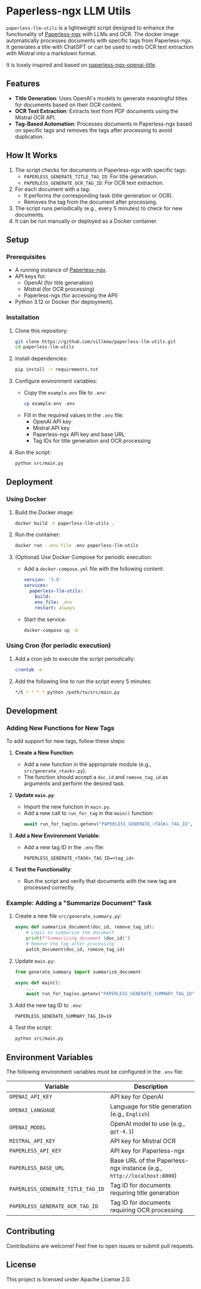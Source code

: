# Paperless-ngx LLM Utils

`paperless-llm-utils` is a lightweight script designed to enhance the functionality of [Paperless-ngx](https://github.com/paperless-ngx/paperless-ngx) with LLMs and OCR. The docker image automatically processes documents with specific tags from Paperless-ngx. It generates a title with ChatGPT or can be used to redo OCR text extraction with Mistral into a markdown format.

It is losely inspired and based on [paperless-ngx-openai-title](https://github.com/cgiesche/paperless-ngx-openai-title/tree/master).

## Features

- **Title Generation**: Uses OpenAI's models to generate meaningful titles for documents based on their OCR content.
- **OCR Text Extraction**: Extracts text from PDF documents using the Mistral OCR API.
- **Tag-Based Automation**: Processes documents in Paperless-ngx based on specific tags and removes the tags after processing to avoid duplication.

## How It Works

1. The script checks for documents in Paperless-ngx with specific tags:
   - `PAPERLESS_GENERATE_TITLE_TAG_ID`: For title generation.
   - `PAPERLESS_GENERATE_OCR_TAG_ID`: For OCR text extraction.
2. For each document with a tag:
   - It performs the corresponding task (title generation or OCR).
   - Removes the tag from the document after processing.
3. The script runs periodically (e.g., every 5 minutes) to check for new documents.
4. It can be run manually or deployed as a Docker container.

## Setup

### Prerequisites

- A running instance of [Paperless-ngx](https://github.com/paperless-ngx/paperless-ngx).
- API keys for:
  - OpenAI (for title generation)
  - Mistral (for OCR processing)
  - Paperless-ngx (for accessing the API)
- Python 3.12 or Docker (for deployment).

### Installation

1. Clone this repository:
   ```bash
   git clone https://github.com/villmow/paperless-llm-utils.git
   cd paperless-llm-utils
   ```

2. Install dependencies:
   ```bash
   pip install -r requirements.txt
   ```

3. Configure environment variables:
   - Copy the `example.env` file to `.env`:
     ```bash
     cp example.env .env
     ```
   - Fill in the required values in the `.env` file:
     - OpenAI API key
     - Mistral API key
     - Paperless-ngx API key and base URL
     - Tag IDs for title generation and OCR processing

4. Run the script:
   ```bash
   python src/main.py
   ```

## Deployment

### Using Docker

1. Build the Docker image:
   ```bash
   docker build -t paperless-llm-utils .
   ```

2. Run the container:
   ```bash
   docker run --env-file .env paperless-llm-utils
   ```

3. (Optional) Use Docker Compose for periodic execution:
   - Add a `docker-compose.yml` file with the following content:
     ```yaml
     version: '3.8'
     services:
       paperless-llm-utils:
         build: .
         env_file: .env
         restart: always
     ```
   - Start the service:
     ```bash
     docker-compose up -d
     ```

### Using Cron (for periodic execution)

1. Add a cron job to execute the script periodically:
   ```bash
   crontab -e
   ```
2. Add the following line to run the script every 5 minutes:
   ```bash
   */5 * * * * python /path/to/src/main.py
   ```

## Development

### Adding New Functions for New Tags

To add support for new tags, follow these steps:

1. **Create a New Function**:
   - Add a new function in the appropriate module (e.g., `src/generate_<task>.py`).
   - The function should accept a `doc_id` and `remove_tag_id` as arguments and perform the desired task.

2. **Update `main.py`**:
   - Import the new function in `main.py`.
   - Add a new call to `run_for_tag` in the `main()` function:
     ```python
     await run_for_tag(os.getenv("PAPERLESS_GENERATE_<TASK>_TAG_ID", None), <new_function>)
     ```

3. **Add a New Environment Variable**:
   - Add a new tag ID in the `.env` file:
     ```env
     PAPERLESS_GENERATE_<TASK>_TAG_ID=<tag_id>
     ```

4. **Test the Functionality**:
   - Run the script and verify that documents with the new tag are processed correctly.

### Example: Adding a "Summarize Document" Task

1. Create a new file `src/generate_summary.py`:
   ```python
   async def summarize_document(doc_id, remove_tag_id):
       # Logic to summarize the document
       print(f"Summarizing document {doc_id}")
       # Remove the tag after processing
       patch_document(doc_id, remove_tag_id)
   ```

2. Update `main.py`:
   ```python
   from generate_summary import summarize_document

   async def main():
       ...
       await run_for_tag(os.getenv("PAPERLESS_GENERATE_SUMMARY_TAG_ID", None), summarize_document)
   ```

3. Add the new tag ID to `.env`:
   ```env
   PAPERLESS_GENERATE_SUMMARY_TAG_ID=19
   ```

4. Test the script:
   ```bash
   python src/main.py
   ```

## Environment Variables

The following environment variables must be configured in the `.env` file:

| Variable                        | Description                                                                 |
|---------------------------------|-----------------------------------------------------------------------------|
| `OPENAI_API_KEY`                | API key for OpenAI                                                         |
| `OPENAI_LANGUAGE`               | Language for title generation (e.g., `English`)                            |
| `OPENAI_MODEL`                  | OpenAI model to use (e.g., `gpt-4.1`)                                       |
| `MISTRAL_API_KEY`               | API key for Mistral OCR                                                    |
| `PAPERLESS_API_KEY`             | API key for Paperless-ngx                                                  |
| `PAPERLESS_BASE_URL`            | Base URL of the Paperless-ngx instance (e.g., `http://localhost:8000`)     |
| `PAPERLESS_GENERATE_TITLE_TAG_ID` | Tag ID for documents requiring title generation                            |
| `PAPERLESS_GENERATE_OCR_TAG_ID` | Tag ID for documents requiring OCR processing                              |

## Contributing

Contributions are welcome! Feel free to open issues or submit pull requests.

## License

This project is licensed under Apache License 2.0.